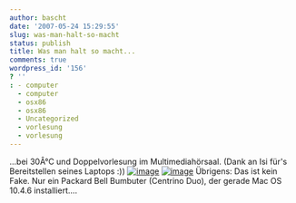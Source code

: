 ```yaml
---
author: bascht
date: '2007-05-24 15:29:55'
slug: was-man-halt-so-macht
status: publish
title: Was man halt so macht...
comments: true
wordpress_id: '156'
? ''
: - computer
  - computer
  - osx86
  - osx86
  - Uncategorized
  - vorlesung
  - vorlesung
---
```


...bei 30Â°C und Doppelvorlesung im Multimediahörsaal. (Dank an Isi
für's Bereitstellen seines Laptops :))
[![image](http://farm1.static.flickr.com/232/512118032_4a51adb7a0.jpg?v=0)](http://flickr.com/photos/bestie_andre/tags/osxaufpc/)
[![image](http://farm1.static.flickr.com/202/512160515_b525b984c5.jpg?v=0)](http://flickr.com/photos/bestie_andre/tags/osxaufpc/)
Übrigens: Das ist kein Fake. Nur ein Packard Bell Bumbuter
(Centrino Duo), der gerade Mac OS 10.4.6 installiert....


